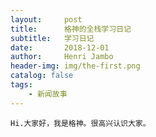 ```yaml
---
layout:     post
title:      格神的全栈学习日记
subtitle:   学习日记
date:       2018-12-01
author:     Henri Jambo
header-img: img/the-first.png
catalog: false
tags:
    - 新闻故事
---
```



    Hi.大家好，我是格神。很高兴认识大家。
